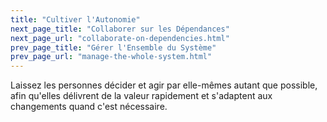 ```yaml
---
title: "Cultiver l'Autonomie"
next_page_title: "Collaborer sur les Dépendances"
next_page_url: "collaborate-on-dependencies.html"
prev_page_title: "Gérer l'Ensemble du Système"
prev_page_url: "manage-the-whole-system.html"
---
```



<div class="card summary"><div class="card-body">Laissez les personnes décider et agir par elle-mêmes autant que possible, afin qu'elles délivrent de la valeur rapidement et s'adaptent aux changements quand c'est nécessaire.
</div></div>

